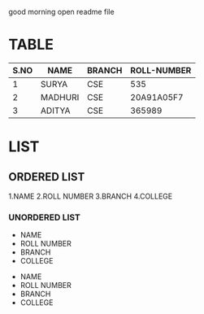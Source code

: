
good morning
open readme file
# TABLE
|S.NO|NAME|BRANCH|ROLL-NUMBER|
|------|--------|------------|---------------------|
|1|SURYA|CSE|535|
|2|MADHURI|CSE|20A91A05F7|
|3|ADITYA|CSE|365989|

# LIST 
## ORDERED LIST
1.NAME
2.ROLL NUMBER
3.BRANCH
4.COLLEGE
### UNORDERED LIST
- NAME
- ROLL NUMBER
- BRANCH
- COLLEGE

* NAME
* ROLL NUMBER
* BRANCH
* COLLEGE

